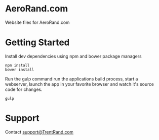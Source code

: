 # AeroRand.com

Website files for AeroRand.com

# Getting Started
Install dev dependencies using npm and bower package managers

    npm install
    bower install

Run the gulp command run the applications build process, start a webserver, launch the app in your favorite browser and watch it's source code for changes.

    gulp

# Support

Contact support@TrentRand.com
